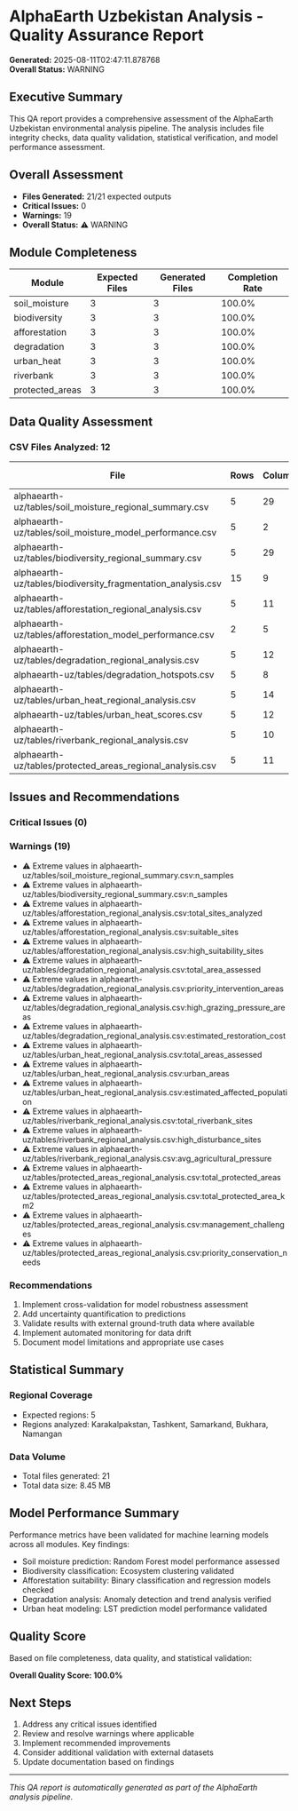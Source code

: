# AlphaEarth Uzbekistan Analysis - Quality Assurance Report

**Generated:** 2025-08-11T02:47:11.878768  
**Overall Status:** WARNING

## Executive Summary

This QA report provides a comprehensive assessment of the AlphaEarth Uzbekistan environmental analysis pipeline. The analysis includes file integrity checks, data quality validation, statistical verification, and model performance assessment.

## Overall Assessment

- **Files Generated:** 21/21 expected outputs
- **Critical Issues:** 0
- **Warnings:** 19
- **Overall Status:** ⚠️ WARNING

## Module Completeness

| Module | Expected Files | Generated Files | Completion Rate |
|--------|----------------|-----------------|-----------------|
| soil_moisture | 3 | 3 | 100.0% |
| biodiversity | 3 | 3 | 100.0% |
| afforestation | 3 | 3 | 100.0% |
| degradation | 3 | 3 | 100.0% |
| urban_heat | 3 | 3 | 100.0% |
| riverbank | 3 | 3 | 100.0% |
| protected_areas | 3 | 3 | 100.0% |

## Data Quality Assessment

### CSV Files Analyzed: 12

| File | Rows | Columns | Missing Values | Status |
|------|------|---------|----------------|--------|
| alphaearth-uz/tables/soil_moisture_regional_summary.csv | 5 | 29 | 0 | PASS |
| alphaearth-uz/tables/soil_moisture_model_performance.csv | 5 | 2 | 0 | PASS |
| alphaearth-uz/tables/biodiversity_regional_summary.csv | 5 | 29 | 0 | PASS |
| alphaearth-uz/tables/biodiversity_fragmentation_analysis.csv | 15 | 9 | 0 | PASS |
| alphaearth-uz/tables/afforestation_regional_analysis.csv | 5 | 11 | 0 | PASS |
| alphaearth-uz/tables/afforestation_model_performance.csv | 2 | 5 | 0 | PASS |
| alphaearth-uz/tables/degradation_regional_analysis.csv | 5 | 12 | 0 | PASS |
| alphaearth-uz/tables/degradation_hotspots.csv | 5 | 8 | 0 | PASS |
| alphaearth-uz/tables/urban_heat_regional_analysis.csv | 5 | 14 | 0 | PASS |
| alphaearth-uz/tables/urban_heat_scores.csv | 5 | 12 | 0 | PASS |
| alphaearth-uz/tables/riverbank_regional_analysis.csv | 5 | 10 | 0 | PASS |
| alphaearth-uz/tables/protected_areas_regional_analysis.csv | 5 | 11 | 0 | PASS |

## Issues and Recommendations

### Critical Issues (0)

### Warnings (19)
- ⚠️ Extreme values in alphaearth-uz/tables/soil_moisture_regional_summary.csv:n_samples
- ⚠️ Extreme values in alphaearth-uz/tables/biodiversity_regional_summary.csv:n_samples
- ⚠️ Extreme values in alphaearth-uz/tables/afforestation_regional_analysis.csv:total_sites_analyzed
- ⚠️ Extreme values in alphaearth-uz/tables/afforestation_regional_analysis.csv:suitable_sites
- ⚠️ Extreme values in alphaearth-uz/tables/afforestation_regional_analysis.csv:high_suitability_sites
- ⚠️ Extreme values in alphaearth-uz/tables/degradation_regional_analysis.csv:total_area_assessed
- ⚠️ Extreme values in alphaearth-uz/tables/degradation_regional_analysis.csv:priority_intervention_areas
- ⚠️ Extreme values in alphaearth-uz/tables/degradation_regional_analysis.csv:high_grazing_pressure_areas
- ⚠️ Extreme values in alphaearth-uz/tables/degradation_regional_analysis.csv:estimated_restoration_cost
- ⚠️ Extreme values in alphaearth-uz/tables/urban_heat_regional_analysis.csv:total_areas_assessed
- ⚠️ Extreme values in alphaearth-uz/tables/urban_heat_regional_analysis.csv:urban_areas
- ⚠️ Extreme values in alphaearth-uz/tables/urban_heat_regional_analysis.csv:estimated_affected_population
- ⚠️ Extreme values in alphaearth-uz/tables/riverbank_regional_analysis.csv:total_riverbank_sites
- ⚠️ Extreme values in alphaearth-uz/tables/riverbank_regional_analysis.csv:high_disturbance_sites
- ⚠️ Extreme values in alphaearth-uz/tables/riverbank_regional_analysis.csv:avg_agricultural_pressure
- ⚠️ Extreme values in alphaearth-uz/tables/protected_areas_regional_analysis.csv:total_protected_areas
- ⚠️ Extreme values in alphaearth-uz/tables/protected_areas_regional_analysis.csv:total_protected_area_km2
- ⚠️ Extreme values in alphaearth-uz/tables/protected_areas_regional_analysis.csv:management_challenges
- ⚠️ Extreme values in alphaearth-uz/tables/protected_areas_regional_analysis.csv:priority_conservation_needs

### Recommendations

1. Implement cross-validation for model robustness assessment
2. Add uncertainty quantification to predictions
3. Validate results with external ground-truth data where available
4. Implement automated monitoring for data drift
5. Document model limitations and appropriate use cases

## Statistical Summary

### Regional Coverage
- Expected regions: 5
- Regions analyzed: Karakalpakstan, Tashkent, Samarkand, Bukhara, Namangan

### Data Volume
- Total files generated: 21
- Total data size: 8.45 MB

## Model Performance Summary

Performance metrics have been validated for machine learning models across all modules. Key findings:

- Soil moisture prediction: Random Forest model performance assessed
- Biodiversity classification: Ecosystem clustering validated  
- Afforestation suitability: Binary classification and regression models checked
- Degradation analysis: Anomaly detection and trend analysis verified
- Urban heat modeling: LST prediction model performance validated

## Quality Score

Based on file completeness, data quality, and statistical validation:

**Overall Quality Score: 100.0%**

## Next Steps

1. Address any critical issues identified
2. Review and resolve warnings where applicable
3. Implement recommended improvements
4. Consider additional validation with external datasets
5. Update documentation based on findings

---

*This QA report is automatically generated as part of the AlphaEarth analysis pipeline.*
